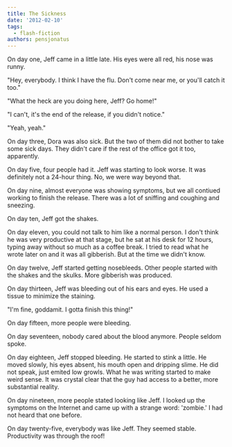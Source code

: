 ```yaml
---
title: The Sickness
date: '2012-02-10'
tags:
  - flash-fiction
authors: pensjonatus
---
```


On day one, Jeff came in a little late. His eyes were all red, his nose was
runny.

<!-- truncate -->

"Hey, everybody. I think I have the flu. Don't come near me, or you'll catch it
too."

"What the heck are you doing here, Jeff? Go home!"

"I can't, it's the end of the release, if you didn't notice."

"Yeah, yeah."

On day three, Dora was also sick. But the two of them did not bother to take
some sick days. They didn't care if the rest of the office got it too,
apparently.

On day five, four people had it. Jeff was starting to look worse. It was
definitely not a 24-hour thing. No, we were way beyond that.

On day nine, almost everyone was showing symptoms, but we all contiued working
to finish the release. There was a lot of sniffing and coughing and sneezing.

On day ten, Jeff got the shakes.

On day eleven, you could not talk to him like a normal person. I don't think he
was very productive at that stage, but he sat at his desk for 12 hours, typing
away without so much as a coffee break. I tried to read what he wrote later on
and it was all gibberish. But at the time we didn't know.

On day twelve, Jeff started getting nosebleeds. Other people started with the
shakes and the skulks. More gibberish was produced.

On day thirteen, Jeff was bleeding out of his ears and eyes. He used a tissue to
minimize the staining.

"I'm fine, goddamit. I gotta finish this thing!"

On day fifteen, more people were bleeding.

On day seventeen, nobody cared about the blood anymore. People seldom spoke.

On day eighteen, Jeff stopped bleeding. He started to stink a little. He moved
slowly, his eyes absent, his mouth open and dripping slime. He did not speak,
just emited low growls. What he was writing started to make weird sense. It was
crystal clear that the guy had access to a better, more substantial reality.

On day nineteen, more people stated looking like Jeff. I looked up the symptoms
on the Internet and came up with a strange word: 'zombie.' I had not heard that
one before.

On day twenty-five, everybody was like Jeff. They seemed stable. Productivity
was through the roof!
